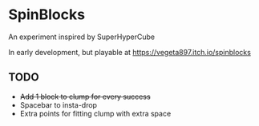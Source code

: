 # SpinBlocks

An experiment inspired by SuperHyperCube

In early development, but playable at https://vegeta897.itch.io/spinblocks

## TODO

- ~~Add 1 block to clump for every success~~
- Spacebar to insta-drop
- Extra points for fitting clump with extra space

